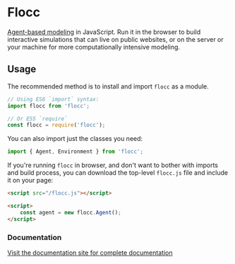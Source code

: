 # Flocc

[Agent-based modeling](https://en.wikipedia.org/wiki/Agent-based_model) in JavaScript. Run it in the browser to build interactive simulations that can live on public websites, or on the server or your machine for more computationally intensive modeling.

## Usage

The recommended method is to install and import `flocc` as a module.

```js
// Using ES6 `import` syntax:
import flocc from 'flocc';

// Or ES5 `require`
const flocc = require('flocc');
```

You can also import just the classes you need:

```js
import { Agent, Environment } from 'flocc';
```

If you're running `flocc` in browser, and don't want to bother with imports and build process, you can download the top-level `flocc.js` file and include it on your page:

```html
<script src="/flocc.js"></script>

<script>
    const agent = new flocc.Agent();
</script>
```

### Documentation

[Visit the documentation site for complete documentation](https://flocc.network/docs)